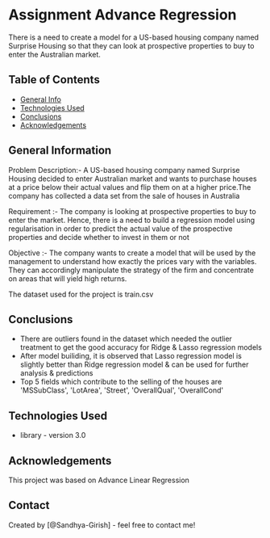 # Assignment Advance Regression
There is a need to create a model for a US-based housing company named Surprise Housing so that they can look at prospective properties to buy to enter the Australian market.

## Table of Contents
* [General Info](#general-information)
* [Technologies Used](#technologies-used)
* [Conclusions](#conclusions)
* [Acknowledgements](#acknowledgements)

<!-- You can include any other section that is pertinent to your problem -->

## General Information
Problem Description:-
A US-based housing company named Surprise Housing decided to enter Australian market and wants to purchase houses at a price below their actual values and flip them on at a higher price.The company has collected a data set from the sale of houses in Australia

Requirement :-
The company is looking at prospective properties to buy to enter the market. Hence, there is a need to build a regression model using regularisation in order to predict the actual value of the prospective properties and decide whether to invest in them or not

Objective :-
The company wants to create a model that will be used by the management to understand how exactly the prices vary with the variables. They can accordingly manipulate the strategy of the firm and concentrate on areas that will yield high returns.

The dataset used for the project is train.csv

## Conclusions
- There are outliers found in the dataset which needed the outlier treatment to get the good accuracy for Ridge & Lasso regression models
- After model builiding, it is observed that Lasso regression model is slightly better than Ridge regression model & can be used for further analysis & predictions
- Top 5 fields which contribute to the selling of the houses are 'MSSubClass', 'LotArea', 'Street', 'OverallQual', 'OverallCond'

## Technologies Used
- library - version 3.0

## Acknowledgements
This project was based on Advance Linear Regression

## Contact
Created by [@Sandhya-Girish] - feel free to contact me!
